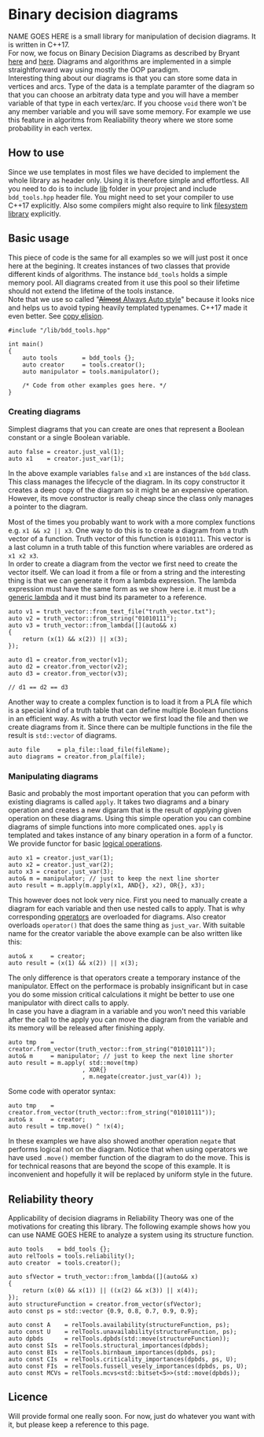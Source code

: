 # Binary decision diagrams
NAME GOES HERE is a small library for manipulation of decision diagrams. It is written in C++17.    
For now, we focus on Binary Decision Diagrams as described by Bryant [here](https://ieeexplore.ieee.org/document/1676819) and [here](https://dl.acm.org/doi/10.1145/136035.136043). Diagrams and algorithms are implemented in a simple straightforward way using mostly the OOP paradigm.  
Interesting thing about our diagrams is that you can store some data in vertices and arcs. Type of the data is a template paramter of the diagram so that you can choose an arbitraty data type and you will have a member variable of that type in each vertex/arc. If you choose ```void``` there won't be any member variable and you will save some memory. For example we use this feature in algoritms from Realiability theory where we store some probability in each vertex.

## How to use
Since we use templates in most files we have decided to implement the whole library as header only. Using it is therefore simple and effortless. All you need to do is to include [lib](./src/lib/) folder in your project and include ```bdd_tools.hpp``` header file. You might need to set your compiler to use C++17 explicitly. Also some compilers might also require to link [filesystem library](https://stackoverflow.com/questions/33149878/experimentalfilesystem-linker-error) explicitly.

## Basic usage
This piece of code is the same for all examples so we will just post it once here at the begining. It creates instances of two classes that provide different kinds of algorithms. The instance ```bdd_tools``` holds a simple memory pool. All diagrams created from it use this pool so their lifetime should not extend the lifetime of the tools instance.  
Note that we use so called "[~~Almost~~ Always Auto style](http://cginternals.github.io/guidelines/articles/almost-always-auto/)" because it looks nice and helps us to avoid typing heavily templated typenames. C++17 made it even better. See [copy elision](https://en.cppreference.com/w/cpp/language/copy_elision).
```
#include "/lib/bdd_tools.hpp"

int main()
{
    auto tools       = bdd_tools {};
    auto creator     = tools.creator();
    auto manipulator = tools.manipulator();

    /* Code from other examples goes here. */
}
```
### Creating diagrams
Simplest diagrams that you can create are ones that represent a Boolean constant or a single Boolean variable.
```
auto false = creator.just_val(1);
auto x1    = creator.just_var(1);
```
In the above example variables ```false``` and ```x1``` are instances of the ```bdd``` class. This class manages the lifecycle of the diagram. In its copy constructor it creates a deep copy of the diagram so it might be an expensive operation. However, its move constructor is really cheap since the class only manages a pointer to the diagram.

Most of the times you probably want to work with a more complex functions e.g. ```x1 && x2 || x3```. One way to do this is to create a diagram from a truth vector of a function. Truth vector of this function is ```01010111```. This vector is a last column in a truth table of this function where variables are ordered as ```x1 x2 x3```.  
In order to create a diagram from the vector we first need to create the vector itself. We can load it from a file or from a string and the interesting thing 
is that we can generate it from a lambda expression. The lambda expression must have the same form as we show here i.e. it must be a [generic lambda](https://en.cppreference.com/w/cpp/language/lambda) and it must bind its parameter to a reference.
```
auto v1 = truth_vector::from_text_file("truth_vector.txt");
auto v2 = truth_vector::from_string("01010111");
auto v3 = truth_vector::from_lambda([](auto&& x) 
{ 
    return (x(1) && x(2)) || x(3);
});

auto d1 = creator.from_vector(v1);
auto d2 = creator.from_vector(v2);
auto d3 = creator.from_vector(v3);

// d1 == d2 == d3
```
Another way to create a complex function is to load it from a PLA file which is a special kind of a truth table that can define multiple Boolean functions in an efficient way. As with a truth vector we first load the file and then we create diagrams from it. Since there can be multiple functions in the file the result is ```std::vector``` of diagrams.
```
auto file     = pla_file::load_file(fileName);
auto diagrams = creator.from_pla(file);
```
### Manipulating diagrams
Basic and probably the most important operation that you can peform with existing diagrams is called ```apply```. It takes two diagrams and a binary operation and creates a new digaram that is the result of *applying* given operation on these diagrams. Using this simple operation you can combine diagrams of simple functions into more complicated ones. ```apply``` is templated and takes instance of any binary operation in a form of a functor. We provide functor for basic [logical operations](./src/lib/diagrams/operators.hpp).
```
auto x1 = creator.just_var(1);
auto x2 = creator.just_var(2);
auto x3 = creator.just_var(3);
auto& m = manipulator; // just to keep the next line shorter
auto result = m.apply(m.apply(x1, AND{}, x2), OR{}, x3);
```
This however does not look very nice. First you need to manually create a diagram for each variable and then use nested calls to apply. That is why corresponding [operators](./src/lib/diagrams/bdd_manipulator.hpp) are overloaded for diagrams. Also creator overloads ```operator()``` that does the same thing as ```just_var```. With suitable name for the creator variable the above example can be also written like this:
```
auto& x     = creator;
auto result = (x(1) && x(2)) || x(3);
```
The only difference is that operators create a temporary instance of the manipulator. Effect on the performace is probably insignificant but in case you do some mission critical calculations it might be better to use one manipulator with direct calls to apply.  
In case you have a diagram in a variable and you won't need this variable after the call to the apply you can move the diagram from the variable and its memory will be released after finishing apply.
```
auto tmp    = creator.from_vector(truth_vector::from_string("01010111"));
auto& m     = manipulator; // just to keep the next line shorter
auto result = m.apply( std::move(tmp)
                     , XOR{}
                     , m.negate(creator.just_var(4)) ); 
```
Some code with operator syntax:
```
auto tmp    = creator.from_vector(truth_vector::from_string("01010111"));
auto& x     = creator;
auto result = tmp.move() ^ !x(4);
```
In these examples we have also showed another operation ```negate``` that performs logical not on the diagram. Notice that when using operators we have used ```.move()``` member function of the diagram to do the move. This is for technical reasons that are beyond the scope of this example. It is inconvenient and hopefully it will be replaced by uniform style in the future.

## Reliability theory
Applicability of decision diagrams in Reliability Theory was one of the motivations for creating this library. The following example shows how you can use NAME GOES HERE to analyze a system using its structure function.
```
auto tools    = bdd_tools {};
auto relTools = tools.reliability();
auto creator  = tools.creator();

auto sfVector = truth_vector::from_lambda([](auto&& x)
{
    return (x(0) && x(1)) || ((x(2) && x(3)) || x(4));
});
auto structureFunction = creator.from_vector(sfVector);
auto const ps = std::vector {0.9, 0.8, 0.7, 0.9, 0.9};

auto const A    = relTools.availability(structureFunction, ps);
auto const U    = relTools.unavailability(structureFunction, ps);
auto dpbds      = relTools.dpbds(std::move(structureFunction));
auto const SIs  = relTools.structural_importances(dpbds);
auto const BIs  = relTools.birnbaum_importances(dpbds, ps);
auto const CIs  = relTools.criticality_importances(dpbds, ps, U);
auto const FIs  = relTools.fussell_vesely_importances(dpbds, ps, U);
auto const MCVs = relTools.mcvs<std::bitset<5>>(std::move(dpbds));
```

## Licence
Will provide formal one really soon. For now, just do whatever you want with it, but please keep a reference to this page.